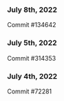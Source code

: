 ### July 8th, 2022

Commit #134642

### July 5th, 2022

Commit #314353


### July 4th, 2022

Commit #72281
